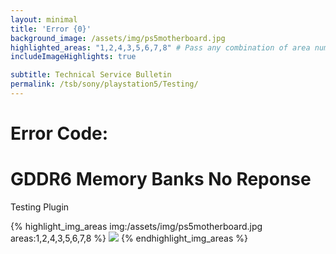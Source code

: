 ```yaml
---
layout: minimal
title: 'Error {0}'
background_image: /assets/img/ps5motherboard.jpg
highlighted_areas: "1,2,4,3,5,6,7,8" # Pass any combination of area numbers separated by 
includeImageHighlights: true

subtitle: Technical Service Bulletin
permalink: /tsb/sony/playstation5/Testing/
---
```


# Error Code: 

# GDDR6 Memory Banks No Reponse

Testing Plugin

{% highlight_img_areas img:/assets/img/ps5motherboard.jpg areas:1,2,4,3,5,6,7,8 %}
    <img src="{{ image }}" />
{% endhighlight_img_areas %}
